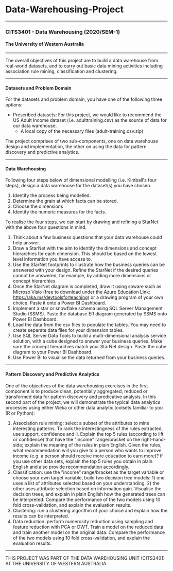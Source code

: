# Data-Warehousing-Project

---
### CITS3401 - Data Warehousing (2020/SEM-1)
#### The University of Western Australia

---
The overall objectives of this project are to build a data warehouse from real-world datasets, and to carry out basic data mining activities including association rule mining, classification and clustering.

---
#### Datasets and Problem Domain
For the datasets and problem domain, you have one of the following three options:
- Prescribed datasets: For this project, we would like to recommend the US Adult Income dataset (i.e. adulttraining.csv) as the source of data for our data warehouse. 
  - A local copy of the necessary files (adult-training.csv.zip)
  
The project comprises of two sub-components, one on data warehouse design and implementation, the other on using the data for pattern discovery and predictive analytics.

---
#### Data Warehousing

Following four steps below of dimensional modelling (i.e. Kimball's four steps), design a data warehouse for the dataset(s) you have chosen.

1. Identify the process being modelled.
2. Determine the grain at which facts can be stored.
3. Choose the dimensions
4. Identify the numeric measures for the facts.

To realise the four steps, we can start by drawing and refining a StarNet with the above four questions in mind.

1. Think about a few business questions that your data warehouse could help answer.
2. Draw a StarNet with the aim to identify the dimensions and concept hierarchies for each dimension. This should be based on the lowest level information you have access to.
3. Use the StarNet footprints to illustrate how the business queries can be answered with your design. Refine the StarNet if the desired queries cannot be answered, for example, by adding more dimensions or concept hierarchies.
4. Once the StarNet diagram is completed, draw it using soware such as Microso Visio (free to download under the Azure Education Link: https://aka.ms/devtoolsforteaching) or a drawing program of your own choice. Paste it onto a Power BI Dashboard.
5. Implement a star or snowflake schema using SQL Server Management Studio (SSMS). Paste the database ER diagram generated by SSMS onto Power BI Dashboard.
6. Load the data from the csv files to populate the tables. You may need to create separate data files for your dimension tables.
7. Use SQL Server Data Tools to build a multi-dimensional analysis service solution, with a cube designed to answer your business queries. Make sure the concept hierarchies match your StarNet design. Paste the cube diagram to your Power BI Dashboard.
8. Use Power BI to visualise the data returned from your business queries.

---
#### Pattern Discovery and Predictive Analytics
One of the objectives of the data warehousing exercises in the first component is to produce clean, potentially aggregated, reduced or transformed data for pattern discovery and predicative analysis. In this second part of the project, we will demonstrate the typical data analytics processes using either Weka or other data analytic toolsets familiar to you (R or Python):
1. Association rule mining: select a subset of the attributes to mine interesting patterns. To rank the interestingness of the rules extracted, use support, confidence and li. Explain the top 5 rules (according to lift or confidence) that have the "income" range/bracket on the right-hand-side; explain the meaning of the rules in plain English. Given the rules, what recommendation will you give to a person who wants to improve income (e.g. a person should receive more education to earn more)? If you use other data sets, explain the top 5 rules you obtain in plain English and also provide recommendation accordingly.
2. Classification: use the "income" range/bracket as the target variable or choose your own target variable, build two decision tree models: 1) one uses a list of attributes selected based on your understanding, 2) the other uses attribute selection based on information gain. Visualise the decision trees, and explain in plain English how the generated trees can be interpreted. Compare the performance of the two models using 10 fold cross-validation, and explain the evaluation results.
3. Clustering: run a clustering algorithm of your choice and explain how the results can be interpreted.
4. Data reduction: perform numerosity reduction using sampling and feature reduction with PCA or DWT. Train a model on the reduced data and train another model on the original data. Compare the performance of the two models using 10 fold cross-validation, and explain the evaluation results.

---
THIS PROJECT WAS PART OF THE DATA WAREHOUSING UNIT (CITS3401) AT THE UNIVERSITY OF WESTERN AUSTRALIA.
